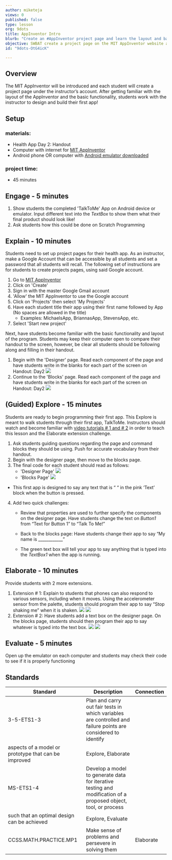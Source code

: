 ```yaml
---
author: miketeja
views: 0
published: false
type: lesson
org: 9dots
title: AppInventor Intro
blurb: "Create an #AppInventor project page and learn the layout and basic functionality of the various components"
objective: SWBAT create a project page on the MIT AppInventor website and program an app that says text outloud when a button is pressed
id: "9dots-OtG4icK"

---
```


## Overview
The MIT AppInventor will be introduced and each student will create a project page under the instructor’s account. After getting familiar with the layout of the AppInventor and the basic functionality, students work with the instructor to design and build their first app!

## Setup
### materials:
- Health App Day 2: Handout
- Computer with internet for [MIT AppInventor](http://appinventor.mit.edu/explore/)
- Android phone OR computer with [Android emulator downloaded](http://appinventor.mit.edu/explore/ai2/setup-emulator.html)

### project time:
- 45 minutes

## Engage - 5 minutes
1. Show students the completed 'TalkToMe' App on Android device or emulator. Input different text into the _TextBox_ to show them what their final product should look like!
2. Ask students how this could be done on Scratch Programming

## Explain - 10 minutes
Students need to set up project pages for their health app. As an instructor, make a Google Account that can be accessible by all students and set a password that all students will recall. The following set of instructions are for students to create projects pages, using said Google account.

1. Go to [MIT AppInventor](www.appinventor.mit.edu)
2. Click on 'Create'
3. Sign in with the master Google Gmail account
4. 'Allow' the MIT AppInventor to use the Google account
5. Click on 'Projects' then select 'My Projects'
6. Have each student title their app using their first name followed by App (No spaces are allowed in the title)
	- Examples: MichaelsApp, BriannasApp, StevensApp, etc.
7. Select 'Start new project'

Next, have students become familiar with the basic functionality and layout of the program. Students may keep their computer open to compare their handout to the screen, however, be clear all students should be following along and filling in their handout.

1. Begin with the 'Designer' page. Read each component of the page and have students write in the blanks for each part of the screen on Handout: Day2
![](http://uploads.9dots.io/OtG9aO0_md.jpg) 
2. Continue to the 'Blocks' page. Read each component of the page and have students write in the blanks for each part of the screen on Handout: Day2
![](http://uploads.9dots.io/OtG9XZV_md.jpg) 

## (Guided) Explore - 15 minutes 
Students are ready to begin programming their first app. This Explore is meant to walk students through their first app, TalkToMe. Instructors should watch and become familiar with [video tutorials # 1 and # 2](http://appinventor.mit.edu/explore/ai2/beginner-videos.html)  in order to teach this lesson and the Elaborate extension challenge.

1. Ask students guiding questions regarding the page and command blocks they should be using. Push for accurate vocabulary from their handout. 
2. Begin with the designer page, then move to the blocks page.
3. The final code for each student should read as follows: 
	- 'Designer Page'
    ![](http://uploads.9dots.io/OtGBamq_md.jpg) 
    - 'Blocks Page'
    ![](http://uploads.9dots.io/OtGBiaw_md.jpg) 
- This first app is designed to say any text that is “ “ in the pink ‘Text’ block when the button is pressed. 
4. Add two quick challenges: 
	- Review that properties are used to further specify the components on the designer page. Have students change the text on 	_Button1_ from “Text for Button 1” to “Talk To Me!”
	- Back to the blocks page: Have students change their app to say “My name is ____________”

	- The green text box will tell your app to say anything that is typed into the _TextBox1_ when the app is running.
    
## Elaborate - 10 minutes
Provide students with 2 more extensions. 

1. Extension # 1: Explain to students that phones can also respond to various sensors, including when it moves. Using the accelerometer sensor from the palette, students should program their app to say “Stop shaking me” when it is shaken.
![](http://uploads.9dots.io/OtGDT2q_md.jpg) ![](http://uploads.9dots.io/OtGDbeP_md.jpg) 
2. Extension # 2: Have students add a text box on the designer page. On the blocks page, students should then program their app to say whatever is typed into the text box. 
![](http://uploads.9dots.io/OtGDjBD_md.jpg) ![](http://uploads.9dots.io/OtGDmt7_md.jpg) 

## Evaluate - 5 minutes
Open up the emulator on each computer and students may check their code to see if it is properly functioning

## Standards
 
| Standard      | Description   | Connection  |
| ------------- |---------------| ------|
| 3-5-ETS1-3 | Plan and carry out fair tests in which variables are controlled and failure points are considered to identify 
aspects of a model or prototype that can be improved | Explore, Elaborate |
| MS-ETS1-4 | Develop a model to generate data for iterative testing and modification of a proposed object, tool, or process 
such that an optimal design can be achieved | Explore, Evaluate |
| CCSS.MATH.PRACTICE.MP1 | Make sense of problems and persevere in solving them | Elaborate |
